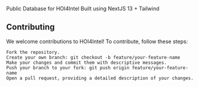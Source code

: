 Public Database for HOI4Intel
Built using NextJS 13 + Tailwind

## Contributing

We welcome contributions to HOI4Intel! To contribute, follow these steps:

```
Fork the repository.
Create your own branch: git checkout -b feature/your-feature-name
Make your changes and commit them with descriptive messages.
Push your branch to your fork: git push origin feature/your-feature-name
Open a pull request, providing a detailed description of your changes.
```

